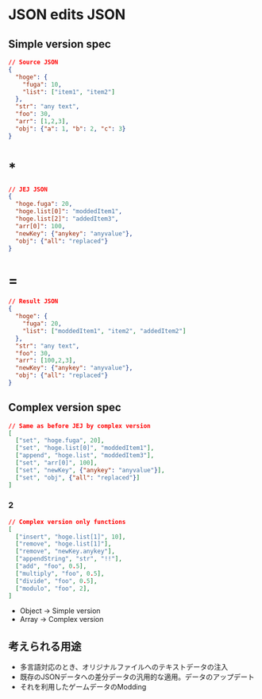 # JSON edits JSON
## Simple version spec

```JSON
// Source JSON
{
  "hoge": {
    "fuga": 10,
    "list": ["item1", "item2"]
  },
  "str": "any text",
  "foo": 30,
  "arr": [1,2,3],
  "obj": {"a": 1, "b": 2, "c": 3}
}
```
# *
```JSON
// JEJ JSON
{
  "hoge.fuga": 20,
  "hoge.list[0]": "moddedItem1",
  "hoge.list[2]": "addedItem3",
  "arr[0]": 100,
  "newKey": {"anykey": "anyvalue"},
  "obj": {"all": "replaced"}
}
```
# =
```JSON
// Result JSON
{
  "hoge": {
    "fuga": 20,
    "list": ["moddedItem1", "item2", "addedItem2"]
  },
  "str": "any text",
  "foo": 30,
  "arr": [100,2,3],
  "newKey": {"anykey": "anyvalue"},
  "obj": {"all": "replaced"}
}
```

## Complex version spec
```JSON
// Same as before JEJ by complex version
[
  ["set", "hoge.fuga", 20],
  ["set", "hoge.list[0]", "moddedItem1"],
  ["append", "hoge.list", "moddedItem3"],
  ["set", "arr[0]", 100],
  ["set", "newKey", {"anykey": "anyvalue"}],
  ["set", "obj", {"all": "replaced"}]
]
```
### 2
```JSON
// Complex version only functions
[
  ["insert", "hoge.list[1]", 10],
  ["remove", "hoge.list[1]"],
  ["remove", "newKey.anykey"],
  ["appendString", "str", "!!"],
  ["add", "foo", 0.5],
  ["multiply", "foo", 0.5],
  ["divide", "foo", 0.5],
  ["modulo", "foo", 2],
]
```
* Object -> Simple version
* Array -> Complex version


## 考えられる用途
* 多言語対応のとき、オリジナルファイルへのテキストデータの注入
* 既存のJSONデータへの差分データの汎用的な適用。データのアップデート
* それを利用したゲームデータのModding


